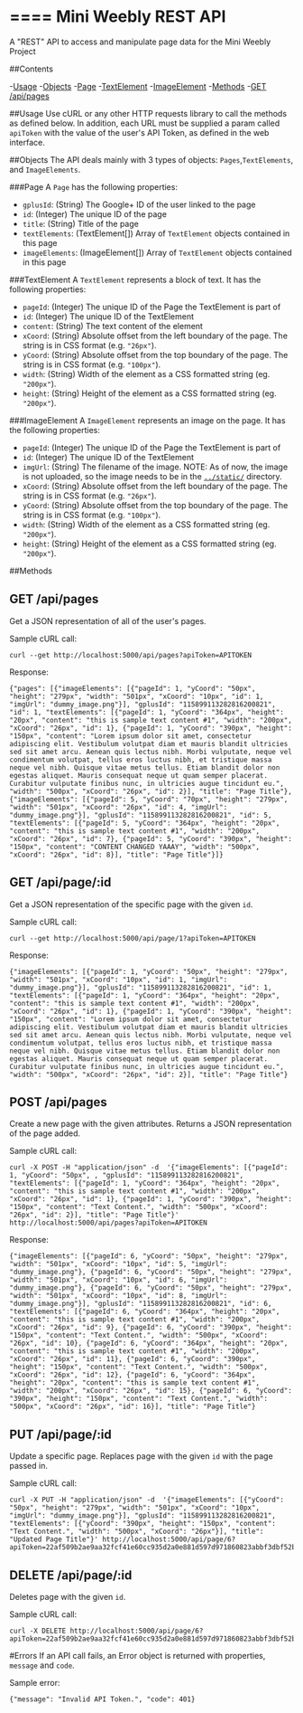 ====
Mini Weebly REST API
====
A "REST" API to access and manipulate page data for the Mini Weebly Project

##Contents

-[Usage](#usage)
-[Objects](#objects)
  -[Page](#page)
  -[TextElement](#textelement)
  -[ImageElement](#imagelement)
-[Methods](#methods)
  -[GET /api/pages](#get-apipages)

##Usage
Use cURL or any other HTTP requests library to call the methods as defined below. In addition, each URL must be supplied a param called `apiToken` with the value of the user's API Token, as defined in the web interface.

##Objects
The API deals mainly with 3 types of objects: `Pages`,`TextElements`, and `ImageElements`.

###Page
A `Page` has the following properties:
- `gplusId`: (String) The Google+ ID of the user linked to the page
- `id`: (Integer) The unique ID of the page
- `title`: (String) Title of the page
- `textElements`: (TextElement[]) Array of `TextElement` objects contained in this page
- `imageElements`: (ImageElement[]) Array of `TextElement` objects contained in this page

###TextElement
A `TextElement` represents a block of text. It has the following properties:
- `pageId`: (Integer) The unique ID of the Page the TextElement is part of
- `id`: (Integer) The unique ID of the TextElement
- `content`: (String) The text content of the element
- `xCoord`: (String) Absolute offset from the left boundary of the page. The string is in CSS format (e.g. `"26px"`).
- `yCoord`: (String) Absolute offset from the top boundary of the page. The string is in CSS format (e.g. `"100px"`).
- `width`: (String) Width of the element as a CSS formatted string (eg. `"200px"`).
- `height`: (String) Height of the element as a CSS formatted string (eg. `"200px"`).

###ImageElement
A `ImageElement` represents an image on the page. It has the following properties:
- `pageId`: (Integer) The unique ID of the Page the TextElement is part of
- `id`: (Integer) The unique ID of the TextElement
- `imgUrl`: (String) The filename of the image. NOTE: As of now, the image is not uploaded, so the image needs to be in the [`../static/`](https://github.com/shivamthapar/weebly-mini/tree/master/app/static) directory.
- `xCoord`: (String) Absolute offset from the left boundary of the page. The string is in CSS format (e.g. `"26px"`).
- `yCoord`: (String) Absolute offset from the top boundary of the page. The string is in CSS format (e.g. `"100px"`).
- `width`: (String) Width of the element as a CSS formatted string (eg. `"200px"`).
- `height`: (String) Height of the element as a CSS formatted string (eg. `"200px"`).

##Methods

GET /api/pages
--------------------------------------
Get a JSON representation of all of the user's pages.

Sample cURL call:
```
curl --get http://localhost:5000/api/pages?apiToken=APITOKEN
```
Response:
```
{"pages": [{"imageElements": [{"pageId": 1, "yCoord": "50px", "height": "279px", "width": "501px", "xCoord": "10px", "id": 1, "imgUrl": "dummy_image.png"}], "gplusId": "115899113282816200821", "id": 1, "textElements": [{"pageId": 1, "yCoord": "364px", "height": "20px", "content": "this is sample text content #1", "width": "200px", "xCoord": "26px", "id": 1}, {"pageId": 1, "yCoord": "390px", "height": "150px", "content": "Lorem ipsum dolor sit amet, consectetur adipiscing elit. Vestibulum volutpat diam et mauris blandit ultricies sed sit amet arcu. Aenean quis lectus nibh. Morbi vulputate, neque vel condimentum volutpat, tellus eros luctus nibh, et tristique massa neque vel nibh. Quisque vitae metus tellus. Etiam blandit dolor non egestas aliquet. Mauris consequat neque ut quam semper placerat. Curabitur vulputate finibus nunc, in ultricies augue tincidunt eu.", "width": "500px", "xCoord": "26px", "id": 2}], "title": "Page Title"}, {"imageElements": [{"pageId": 5, "yCoord": "70px", "height": "279px", "width": "501px", "xCoord": "26px", "id": 4, "imgUrl": "dummy_image.png"}], "gplusId": "115899113282816200821", "id": 5, "textElements": [{"pageId": 5, "yCoord": "364px", "height": "20px", "content": "this is sample text content #1", "width": "200px", "xCoord": "26px", "id": 7}, {"pageId": 5, "yCoord": "390px", "height": "150px", "content": "CONTENT CHANGED YAAAY", "width": "500px", "xCoord": "26px", "id": 8}], "title": "Page Title"}]}
```
GET /api/page/:id
--------------------------------------
Get a JSON representation of the specific page with the given `id`.

Sample cURL call:
```
curl --get http://localhost:5000/api/page/1?apiToken=APITOKEN
```
Response:
```
{"imageElements": [{"pageId": 1, "yCoord": "50px", "height": "279px", "width": "501px", "xCoord": "10px", "id": 1, "imgUrl": "dummy_image.png"}], "gplusId": "115899113282816200821", "id": 1, "textElements": [{"pageId": 1, "yCoord": "364px", "height": "20px", "content": "this is sample text content #1", "width": "200px", "xCoord": "26px", "id": 1}, {"pageId": 1, "yCoord": "390px", "height": "150px", "content": "Lorem ipsum dolor sit amet, consectetur adipiscing elit. Vestibulum volutpat diam et mauris blandit ultricies sed sit amet arcu. Aenean quis lectus nibh. Morbi vulputate, neque vel condimentum volutpat, tellus eros luctus nibh, et tristique massa neque vel nibh. Quisque vitae metus tellus. Etiam blandit dolor non egestas aliquet. Mauris consequat neque ut quam semper placerat. Curabitur vulputate finibus nunc, in ultricies augue tincidunt eu.", "width": "500px", "xCoord": "26px", "id": 2}], "title": "Page Title"}
```
POST /api/pages
--------------------------------------
Create a new page with the given attributes. Returns a JSON representation of the page added.

Sample cURL call:
```
curl -X POST -H "application/json" -d  '{"imageElements": [{"pageId": 1, "yCoord": "50px", , "gplusId": "115899113282816200821", "textElements": [{"pageId": 1, "yCoord": "364px", "height": "20px", "content": "this is sample text content #1", "width": "200px", "xCoord": "26px", "id": 1}, {"pageId": 1, "yCoord": "390px", "height": "150px", "content": "Text Content.", "width": "500px", "xCoord": "26px", "id": 2}], "title": "Page Title"}' http://localhost:5000/api/pages?apiToken=APITOKEN
```
Response:
```
{"imageElements": [{"pageId": 6, "yCoord": "50px", "height": "279px", "width": "501px", "xCoord": "10px", "id": 5, "imgUrl": "dummy_image.png"}, {"pageId": 6, "yCoord": "50px", "height": "279px", "width": "501px", "xCoord": "10px", "id": 6, "imgUrl": "dummy_image.png"}, {"pageId": 6, "yCoord": "50px", "height": "279px", "width": "501px", "xCoord": "10px", "id": 8, "imgUrl": "dummy_image.png"}], "gplusId": "115899113282816200821", "id": 6, "textElements": [{"pageId": 6, "yCoord": "364px", "height": "20px", "content": "this is sample text content #1", "width": "200px", "xCoord": "26px", "id": 9}, {"pageId": 6, "yCoord": "390px", "height": "150px", "content": "Text Content.", "width": "500px", "xCoord": "26px", "id": 10}, {"pageId": 6, "yCoord": "364px", "height": "20px", "content": "this is sample text content #1", "width": "200px", "xCoord": "26px", "id": 11}, {"pageId": 6, "yCoord": "390px", "height": "150px", "content": "Text Content.", "width": "500px", "xCoord": "26px", "id": 12}, {"pageId": 6, "yCoord": "364px", "height": "20px", "content": "this is sample text content #1", "width": "200px", "xCoord": "26px", "id": 15}, {"pageId": 6, "yCoord": "390px", "height": "150px", "content": "Text Content.", "width": "500px", "xCoord": "26px", "id": 16}], "title": "Page Title"}
```
PUT /api/page/:id 
--------------------------------------
Update a specific page. Replaces page with the given `id` with the page passed in.

Sample cURL call:
```
curl -X PUT -H "application/json" -d  '{"imageElements": [{"yCoord": "50px", "height": "279px", "width": "501px", "xCoord": "10px", "imgUrl": "dummy_image.png"}], "gplusId": "115899113282816200821", "textElements": [{"yCoord": "390px", "height": "150px", "content": "Text Content.", "width": "500px", "xCoord": "26px"}], "title": "Updated Page Title"}' http://localhost:5000/api/page/6?apiToken=22af509b2ae9aa32fcf41e60cc935d2a0e881d597d971860823abbf3dbf52b7b
```
DELETE /api/page/:id
--------------------------------------
Deletes page with the given `id`.

Sample cURL call:
```
curl -X DELETE http://localhost:5000/api/page/6?apiToken=22af509b2ae9aa32fcf41e60cc935d2a0e881d597d971860823abbf3dbf52b7b
```

#Errors
If an API call fails, an Error object is returned with properties, `message` and `code`.

Sample error:
```
{"message": "Invalid API Token.", "code": 401}
```
